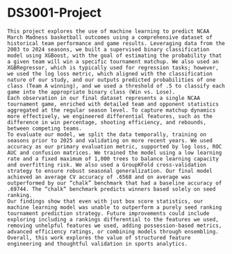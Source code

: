 # DS3001-Project

	This project explores the use of machine learning to predict NCAA March Madness basketball outcomes using a comprehensive dataset of historical team performance and game results. Leveraging data from the 2003 to 2024 seasons, we built a supervised binary classification model using XGBoost, with the goal of estimating the probability that a given team will win a specific tournament matchup. We also used an XGBRegressor, which is typically used for regression tasks; however, we used the log loss metric, which aligned with the classification nature of our study, and our outputs predicted probabilities of one class (Team A winning), and we used a threshold of .5 to classify each game into the appropriate binary class (Win vs. Lose). 
	Each observation in our final dataset represents a single NCAA tournament game, enriched with detailed team and opponent statistics aggregated at the regular season level. To capture matchup dynamics more effectively, we engineered differential features, such as the difference in win percentage, shooting efficiency, and rebounds, between competing teams. 
	To evaluate our model, we split the data temporally, training on seasons prior to 2025 and validating on more recent years. We used accuracy as our primary evaluation metric, supported by log loss, ROC AUC and confusion matrices. We trained the model using a low learning rate and a fixed maximum of 1,000 trees to balance learning capacity and overfitting risk. We also used a GroupKFold cross-validation strategy to ensure robust seasonal generalization. Our final model achieved an average CV accuracy of .6568 and on average was outperformed by our “chalk” benchmark that had a baseline accuracy of .69744. The “chalk” benchmark predicts winners based solely on seed ranking. 
	Our findings show that even with just box score statistics, our machine learning model was unable to outperform a purely seed ranking tournament prediction strategy. Future improvements could include exploring including a rankings differential to the features we used, removing unhelpful features we used, adding possession-based metrics, advanced efficiency ratings, or combining models through ensembling. Overall, this work explores the value of structured feature engineering and thoughtful validation in sports analytics.
